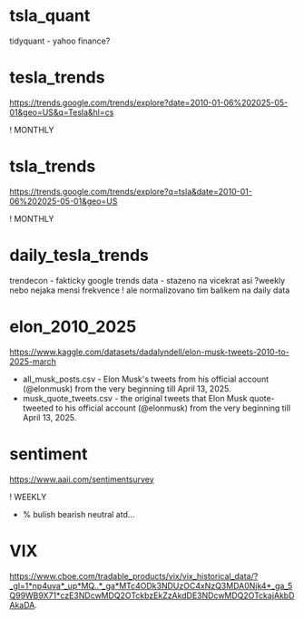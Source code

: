 # tsla_quant
tidyquant - yahoo finance?

# tesla_trends
https://trends.google.com/trends/explore?date=2010-01-06%202025-05-01&geo=US&q=Tesla&hl=cs

! MONTHLY

# tsla_trends
https://trends.google.com/trends/explore?q=tsla&date=2010-01-06%202025-05-01&geo=US

! MONTHLY

# daily_tesla_trends
trendecon - fakticky google trends data - stazeno na vicekrat asi ?weekly nebo nejaka mensi frekvence ! ale normalizovano tim balikem na daily data

# elon_2010_2025
https://www.kaggle.com/datasets/dadalyndell/elon-musk-tweets-2010-to-2025-march

- all_musk_posts.csv - Elon Musk's tweets from his official account (@elonmusk) from the very beginning till April 13, 2025.
- musk_quote_tweets.csv - the original tweets that Elon Musk quote-tweeted to his official account (@elonmusk) from the very beginning till April 13, 2025.

# sentiment
https://www.aaii.com/sentimentsurvey

! WEEKLY
- % bulish bearish neutral atd...

# VIX
https://www.cboe.com/tradable_products/vix/vix_historical_data/?_gl=1*np4uva*_up*MQ..*_ga*MTc4ODk3NDUzOC4xNzQ3MDA0Njk4*_ga_5Q99WB9X71*czE3NDcwMDQ2OTckbzEkZzAkdDE3NDcwMDQ2OTckajAkbDAkaDA.
